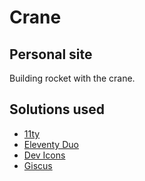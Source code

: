 # Crane

## Personal site

Building rocket with the crane.

## Solutions used

- [11ty](https://www.11ty.dev/)
- [Eleventy Duo](https://github.com/yinkakun/eleventy-duo)
- [Dev Icons](https://devicon.dev/)
- [Giscus](https://github.com/giscus)

